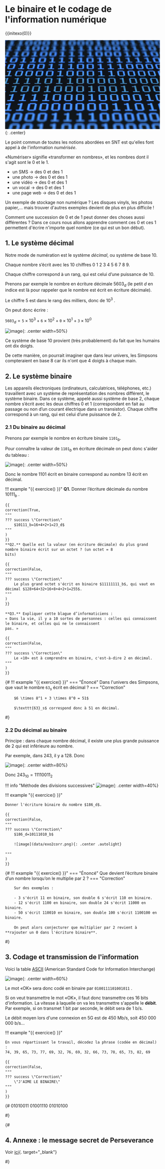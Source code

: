 # Le binaire et le codage de l'information numérique

{{initexo(0)}}

![image](data/img.png){: .center}

Le point commun de toutes les notions abordées en SNT est qu'elles font appel à de l'information *numérisée*.

«Numériser» signifie «transformer en nombres», et les nombres dont il s'agit sont le 0 et le 1.

- un SMS → des 0 et des 1
- une photo → des 0 et des 1
- une vidéo → des 0 et des 1
- un vocal → des 0 et des 1
- une page web → des 0 et des 1

Un exemple de stockage non numérique ? Les disques vinyls, les photos papier,... mais trouver d'autres exemples devient de plus en plus difficile !

Comment une succession de 0 et de 1 peut donner des choses aussi différentes ? Dans ce cours nous allons apprendre comment ces 0 et ces 1 permettent d'écrire n'importe quel nombre (ce qui est un bon début).

## 1. Le système décimal

Notre mode de numération est le système *décimal*, ou système de base 10.

Chaque nombre s’écrit avec les 10 chiffres 0 1 2 3 4 5 6 7 8 9.

Chaque chiffre correspond à un rang, qui est celui d’une puissance de 10.


Prenons par exemple le nombre en écriture décimale $5603_d$ (le petit *d* en indice est là pour rappeler que le nombre
est écrit en écriture décimale).

Le chiffre 5 est dans le rang des milliers, donc de $10^3$ .

On peut donc écrire :

$\texttt{5603}_d=\texttt{5} \times 10^3 + \texttt{6} \times 10^2 + \texttt{0} \times 10^1 + \texttt{3} \times 10^0$

![image](data/tab10.png){: .center width=50%}



Ce système de base 10 provient (très probablement) du fait que les humains ont dix doigts.

De cette manière, on pourrait imaginer que dans leur univers, les Simpsons compteraient en base 8 car ils n'ont que 4 doigts à chaque main.




## 2. Le système binaire

Les appareils électroniques (ordinateurs, calculatrices, téléphones, etc.) travaillent avec un système de représentation des nombres différent, le système binaire. Dans ce système, appelé aussi système de base 2, chaque nombre
s’écrit avec les deux chiffres 0 et 1 (correspondant en fait au passage ou non d’un courant électrique dans un
transistor). Chaque chiffre correspond à un rang, qui est celui d’une puissance de 2.

### 2.1 Du binaire au décimal

Prenons par exemple le nombre en écriture binaire $\texttt{1101}_b$.

Pour connaître la valeur de $\texttt{1101}_b$ en écriture décimale on peut donc s'aider du tableau :

![image](data/tabbin.png){: .center width=50%}


Donc le nombre 1101 écrit en binaire correspond au nombre 13 écrit en décimal.


!!! example "{{ exercice() }}"
    **Q1.** Donner l’écriture décimale du nombre $10111_b$ .

    {{
    correction(True,
    """
    ??? success \"Correction\" 
        $10111_b=16+4+2+1=23_d$
    """
    )
    }}
    **Q2.** Quelle est la valeur (en écriture décimale) du plus grand nombre binaire écrit sur un octet ? (un octet = 8
    bits)

    {{
    correction(False,
    """
    ??? success \"Correction\" 
        Le plus grand octet s'écrit en binaire $11111111_b$, qui vaut en décimal $128+64+32+16+8+4+2+1=255$. 
    """
    )
    }}

    **Q3.** Expliquer cette blague d’informaticiens :
    « Dans la vie, il y a 10 sortes de personnes : celles qui connaissent le binaire, et celles qui ne le connaissent
    pas. »

    {{
    correction(False,
    """
    ??? success \"Correction\" 
        Le «10» est à comprendre en binaire, c'est-à-dire 2 en décimal. 
    """
    )
    }}
    
 
    
        

{#
!!! example "{{ exercice() }}"
    === "Énoncé"
        Dans l'univers des Simpsons, que vaut le nombre $\texttt{63}_s$ écrit en décimal ?
    === "Correction"

        $6 \times 8^1 + 3 \times 8^0 = 51$ 

        $\texttt{63}_s$ correspond donc à 51 en décimal.


#}

### 2.2 Du décimal au binaire

Principe : dans chaque nombre décimal, il existe une plus grande puissance de 2 qui est inférieure au nombre.

Par exemple, dans 243, il y a 128. Donc

![image](data/dec.png){: .center width=80%}

Donc $243_{10}=11110011_2$

!!! info "Méthode des divisions successives"
    ![image](data/div.png){: .center width=40%}
    

!!! example "{{ exercice() }}"
   
    Donner l'écriture binaire du nombre $186_d$.
    
    {{
    correction(False,
    """
    ??? success \"Correction\" 
        $186_d=10111010_b$ 

        ![image](data/exo2corr.png){: .center .autolight}
        
    """
    )
    }}
        
        
        
{#
!!! example "{{ exercice() }}"
    === "Énoncé"
        Que devient l’écriture binaire d’un nombre lorsqu’on le multiplie par 2 ?
    === "Correction"
        
        Sur des exemples : 

        - 3 s'écrit 11 en binaire, son double 6 s'écrit 110 en binaire.
        - 12 s'écrit 1100 en binaire, son double 24 s'écrit 11000 en binaire.
        - 50 s'écrit 110010 en binaire, son double 100 s'écrit 1100100 en binaire.
        
        On peut alors conjecturer que multiplier par 2 revient à **rajouter un 0 dans l'écriture binaire**. 
        
#}
## 3. Codage et transmission de l'information

Voici la table [ASCII](https://fr.wikipedia.org/wiki/American_Standard_Code_for_Information_Interchange) (American Standard Code for Information Interchange)

![image](data/ascii.png){: .center width=60%}

Le mot «OK» sera donc codé en binaire par ```0100111101001011``` .

Si on veut transmettre le mot «OK», il faut donc transmettre ces 16 bits d'information. La vitesse à laquelle on va les transmettre s'appelle le **débit**. Par exemple, si on transmet 1 bit par seconde, le débit sera de 1 b/s. 

Le débit moyen lors d'une connexion en 5G est de 450 Mb/s, soit 450 000 000 b/s...


!!! example "{{ exercice() }}"
    
    En vous répartissant le travail, décodez la phrase (codée en décimal) :
    74, 39, 65, 73, 77, 69, 32, 76, 69, 32, 66, 73, 78, 65, 73, 82, 69
    
    {{
    correction(False,
    """
    ??? success \"Correction\" 
        \"J'AIME LE BINAIRE\" 
    """
    )
    }}
        
        
        

{#
01010011
01001110
01010100

#}

{#
## 4. Annexe : le message secret de Perseverance

Voir [ici](https://glassus.github.io/snt/Theme0_Bases_de_Python/Exercice_Perseverance/){. target="_blank"}

#}